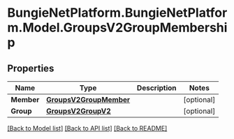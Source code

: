 # BungieNetPlatform.BungieNetPlatform.Model.GroupsV2GroupMembership
## Properties

Name | Type | Description | Notes
------------ | ------------- | ------------- | -------------
**Member** | [**GroupsV2GroupMember**](GroupsV2GroupMember.md) |  | [optional] 
**Group** | [**GroupsV2GroupV2**](GroupsV2GroupV2.md) |  | [optional] 

[[Back to Model list]](../README.md#documentation-for-models) [[Back to API list]](../README.md#documentation-for-api-endpoints) [[Back to README]](../README.md)

